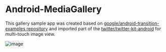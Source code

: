 # Android-MediaGallery

This gallery sample app was created based on [google/android-transition-examples repository](https://github.com/google/android-transition-examples) and imported part of the [twitter/twitter-kit-android](https://github.com/twitter/twitter-kit-android) for multi-touch image view.

![image](https://user-images.githubusercontent.com/35882061/45365026-93341580-b616-11e8-8b2e-e4b0cb5b8353.gif)
